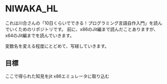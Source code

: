 # NIWAKA_HL
これは川合さんの「10日くらいでできる！プログラミング言語自作入門」を読んでいくためのリポジトリです。
前に、x86のJit編まで読んだことありますが、x64のJit編までを読んでいきます。

<p>変数名を変える程度にとどめて、写経していきます。</p>

<h2>目標</h2>
ここで得られた知見をjit x86エミュレータに取り込む